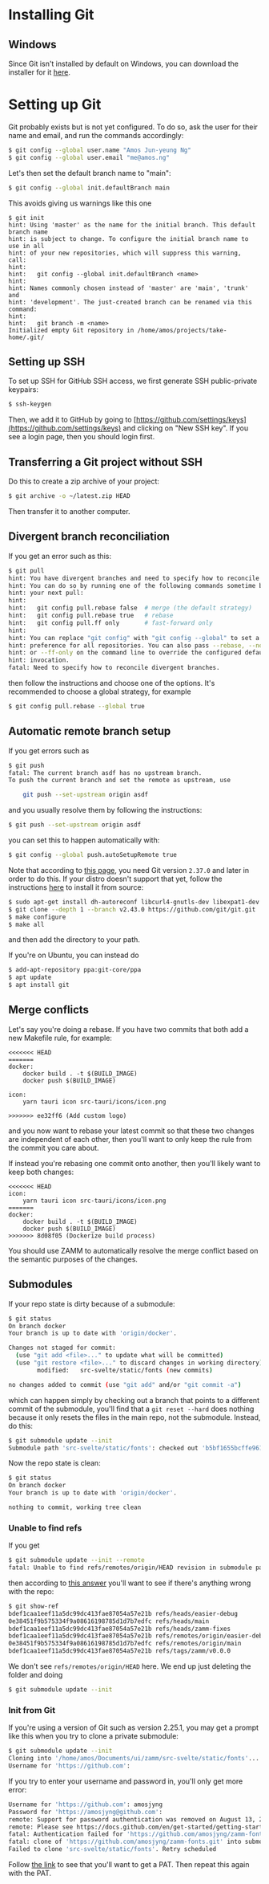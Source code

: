 # Installing Git

## Windows

Since Git isn't installed by default on Windows, you can download the installer for it [here](https://git-scm.com/download/win).

# Setting up Git

Git probably exists but is not yet configured. To do so, ask the user for their name and email, and run the commands accordingly:

```bash
$ git config --global user.name "Amos Jun-yeung Ng"
$ git config --global user.email "me@amos.ng"
```

Let's then set the default branch name to "main":

```bash
$ git config --global init.defaultBranch main
```

This avoids giving us warnings like this one

```
$ git init
hint: Using 'master' as the name for the initial branch. This default branch name
hint: is subject to change. To configure the initial branch name to use in all
hint: of your new repositories, which will suppress this warning, call:
hint: 
hint:   git config --global init.defaultBranch <name>
hint: 
hint: Names commonly chosen instead of 'master' are 'main', 'trunk' and
hint: 'development'. The just-created branch can be renamed via this command:
hint: 
hint:   git branch -m <name>
Initialized empty Git repository in /home/amos/projects/take-home/.git/
```

## Setting up SSH

To set up SSH for GitHub SSH access, we first generate SSH public-private keypairs:

```bash
$ ssh-keygen
```

Then, we add it to GitHub by going to [https://github.com/settings/keys](https://github.com/settings/keys) and clicking on "New SSH key". If you see a login page, then you should login first.

## Transferring a Git project without SSH

Do this to create a zip archive of your project:

```bash
$ git archive -o ~/latest.zip HEAD
```

Then transfer it to another computer.

## Divergent branch reconciliation

If you get an error such as this:

```bash
$ git pull 
hint: You have divergent branches and need to specify how to reconcile them.
hint: You can do so by running one of the following commands sometime before
hint: your next pull:
hint: 
hint:   git config pull.rebase false  # merge (the default strategy)
hint:   git config pull.rebase true   # rebase
hint:   git config pull.ff only       # fast-forward only
hint: 
hint: You can replace "git config" with "git config --global" to set a default
hint: preference for all repositories. You can also pass --rebase, --no-rebase,
hint: or --ff-only on the command line to override the configured default per
hint: invocation.
fatal: Need to specify how to reconcile divergent branches.
```

then follow the instructions and choose one of the options. It's recommended to choose a global strategy, for example

```bash
$ git config pull.rebase --global true
```

## Automatic remote branch setup

If you get errors such as

```bash
$ git push
fatal: The current branch asdf has no upstream branch.
To push the current branch and set the remote as upstream, use

    git push --set-upstream origin asdf

```

and you usually resolve them by following the instructions:

```bash
$ git push --set-upstream origin asdf
```

you can set this to happen automatically with:

```bash
$ git config --global push.autoSetupRemote true
```

Note that according to [this page](https://medium.com/@anjusha.khandavalli/auto-setup-remote-branch-with-push-autosetupremote-892ddd7644), you need Git version `2.37.0` and later in order to do this. If your distro doesn't support that yet, follow the instructions [here](https://git-scm.com/book/en/v2/Getting-Started-Installing-Git) to install it from source:

```bash
$ sudo apt-get install dh-autoreconf libcurl4-gnutls-dev libexpat1-dev gettext libz-dev libssl-dev install-info
$ git clone --depth 1 --branch v2.43.0 https://github.com/git/git.git
$ make configure
$ make all
```

and then add the directory to your path.

If you're on Ubuntu, you can instead do

```bash
$ add-apt-repository ppa:git-core/ppa
$ apt update
$ apt install git
```

## Merge conflicts

Let's say you're doing a rebase. If you have two commits that both add a new Makefile rule, for example:

```
<<<<<<< HEAD
=======
docker:
	docker build . -t $(BUILD_IMAGE)
	docker push $(BUILD_IMAGE)

icon:
	yarn tauri icon src-tauri/icons/icon.png

>>>>>>> ee32ff6 (Add custom logo)
```

and you now want to rebase your latest commit so that these two changes are independent of each other, then you'll want to only keep the rule from the commit you care about.

If instead you're rebasing one commit onto another, then you'll likely want to keep both changes:

```
<<<<<<< HEAD
icon:
	yarn tauri icon src-tauri/icons/icon.png
=======
docker:
	docker build . -t $(BUILD_IMAGE)
	docker push $(BUILD_IMAGE)
>>>>>>> 8d08f05 (Dockerize build process)
```

You should use ZAMM to automatically resolve the merge conflict based on the semantic purposes of the changes.

## Submodules

If your repo state is dirty because of a submodule:

```bash
$ git status
On branch docker
Your branch is up to date with 'origin/docker'.

Changes not staged for commit:
  (use "git add <file>..." to update what will be committed)
  (use "git restore <file>..." to discard changes in working directory)
        modified:   src-svelte/static/fonts (new commits)

no changes added to commit (use "git add" and/or "git commit -a")
```

which can happen simply by checking out a branch that points to a different commit of the submodule, you'll find that a `git reset --hard` does nothing because it only resets the files in the main repo, not the submodule. Instead, do this:

```bash
$ git submodule update --init
Submodule path 'src-svelte/static/fonts': checked out 'b5bf1655bcffe96126fb99c41e09b4d51e873fa3'
```

Now the repo state is clean:

```bash
$ git status
On branch docker
Your branch is up to date with 'origin/docker'.

nothing to commit, working tree clean
```

### Unable to find refs

If you get

```bash
$ git submodule update --init --remote
fatal: Unable to find refs/remotes/origin/HEAD revision in submodule path 'forks/rvcr'
```

then according to [this answer](https://stackoverflow.com/a/76387807) you'll want to see if there's anything wrong with the repo:

```bash
$ git show-ref
bdef1caa1eef11a5dc99dc413fae87054a57e21b refs/heads/easier-debug
0e38451f9b575334f9a08616198785d1d7b7edfc refs/heads/main
bdef1caa1eef11a5dc99dc413fae87054a57e21b refs/heads/zamm-fixes
bdef1caa1eef11a5dc99dc413fae87054a57e21b refs/remotes/origin/easier-debug
0e38451f9b575334f9a08616198785d1d7b7edfc refs/remotes/origin/main
bdef1caa1eef11a5dc99dc413fae87054a57e21b refs/tags/zamm/v0.0.0
```

We don't see `refs/remotes/origin/HEAD` here. We end up just deleting the folder and doing

```bash
$ git submodule update --init
```

### Init from Git

If you're using a version of Git such as version 2.25.1, you may get a prompt like this when you try to clone a private submodule:

```bash
$ git submodule update --init
Cloning into '/home/amos/Documents/ui/zamm/src-svelte/static/fonts'...
Username for 'https://github.com': 
```

If you try to enter your username and password in, you'll only get more error:

```bash
Username for 'https://github.com': amosjyng
Password for 'https://amosjyng@github.com': 
remote: Support for password authentication was removed on August 13, 2021.
remote: Please see https://docs.github.com/en/get-started/getting-started-with-git/about-remote-repositories#cloning-with-https-urls for information on currently recommended modes of authentication.
fatal: Authentication failed for 'https://github.com/amosjyng/zamm-fonts.git/'
fatal: clone of 'https://github.com/amosjyng/zamm-fonts.git' into submodule path '/home/amos/Documents/ui/zamm/src-svelte/static/fonts' failed
Failed to clone 'src-svelte/static/fonts'. Retry scheduled

```

Follow [the link](https://docs.github.com/en/get-started/getting-started-with-git/about-remote-repositories#cloning-with-https-urls) to see that you'll want to get a PAT. Then repeat this again with the PAT.
